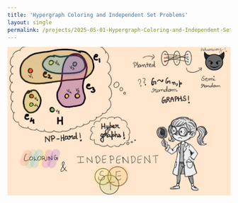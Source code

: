 ```yaml
---
title: 'Hypergraph Coloring and Independent Set Problems'
layout: single
permalink: /projects/2025-05-01-Hypergraph-Coloring-and-Independent-Set-Problems
---
```

<img src="/images/project_images/MSthesis.jpg" alt="Master's Thesis" width="600"/>
